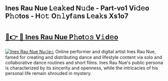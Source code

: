 ## Ines Rau Nue L𝚎a𝚔ed N𝚞𝚍e - Part-vo1 Vi𝚍𝚎o P𝚑𝚘tos - H𝚘𝚝 O𝚗𝚕yf𝚊ns L𝚎a𝚔s Xs1o7

# <h2><a href="http://kf0r96.oniu.top/?m=Ines+Rau+Nue">🔗👉 🔴 Ines Rau Nue P𝚑ot𝚘𝚜 V𝚒d𝚎o</a></h2>

[![Ines Rau Nue Nu𝚍e𝚜](https://i.imgur.com/0qMVB7G.gif)](http://kf0r96.oniu.top/?m=Ines+Rau+Nue)
Online performer and digital artist Ines Rau Nue, famed for creating and distributing dance and lifestyle content via solo and collaborative dance routines and short films. Ines Rau Nue's public persona is characterized by its sincerity and openness, while the intricacies of his personal life remain shrouded in mystery.  
